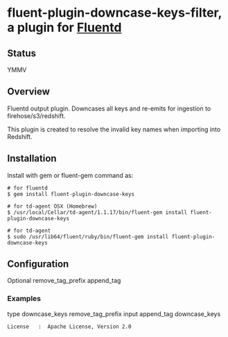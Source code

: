 # fluent-plugin-downcase-keys-filter, a plugin for [Fluentd](http://fluentd.org)

## Status
YMMV

## Overview

Fluentd output plugin. Downcases all keys and re-emits for ingestion to firehose/s3/redshift.

This plugin is created to resolve the invalid key names when importing into Redshift.

## Installation

Install with gem or fluent-gem command as:

```
# for fluentd
$ gem install fluent-plugin-downcase-keys

# for td-agent OSX (Homebrew)
$ /usr/local/Cellar/td-agent/1.1.17/bin/fluent-gem install fluent-plugin-downcase-keys

# for td-agent
$ sudo /usr/lib64/fluent/ruby/bin/fluent-gem install fluent-plugin-downcase-keys
```

## Configuration
Optional
  remove_tag_prefix
  append_tag

### Examples

<match input.test>
  type downcase_keys
  remove_tag_prefix input
  append_tag downcase_keys
</match>


```
License   :  Apache License, Version 2.0

